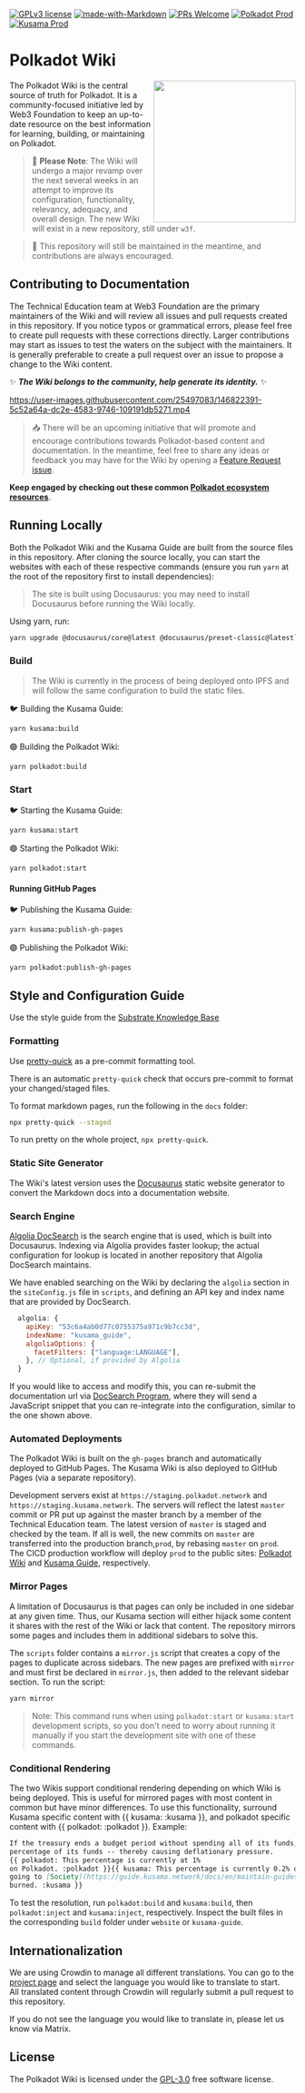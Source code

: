 [![GPLv3 license](https://img.shields.io/badge/License-GPLv3-blue.svg)](#LICENSE)
[![made-with-Markdown](https://img.shields.io/badge/Made%20with-Markdown-1f425f.svg)](https://www.markdownguide.org/)
[![PRs Welcome](https://img.shields.io/badge/PRs-welcome-brightgreen.svg)](docs/general/contributing.md)
[![Polkadot Prod](https://github.com/w3f/polkadot-wiki/actions/workflows/deploy-polkadot-prod.yml/badge.svg)](https://github.com/w3f/polkadot-wiki/actions/workflows/deploy-polkadot-prod.yml)
[![Kusama Prod](https://github.com/w3f/polkadot-wiki/actions/workflows/deploy-kusama-prod.yml/badge.svg)](https://github.com/w3f/polkadot-wiki/actions/workflows/deploy-kusama-prod.yml)

# Polkadot Wiki

<img align="right" src="https://user-images.githubusercontent.com/25497083/147788625-14e67f76-c53c-4992-8e84-d23cd78e88bd.png" width="250">

<p align="left">
  The Polkadot Wiki is the central source of truth for Polkadot. It is a community-focused initiative led by 
  Web3 Foundation to keep an up-to-date resource on the best information for learning, building, or maintaining 
  on Polkadot. 
</p>

> :high_brightness: **Please Note**: The Wiki will undergo a major revamp over the next several weeks in an attempt 
> to improve its configuration, functionality, relevancy, adequacy, and overall design. 
> The new Wiki will exist in a new repository, still under `w3f`.

> :scroll: This repository will still be maintained in the meantime, and contributions are always encouraged.

## Contributing to Documentation

The Technical Education team at Web3 Foundation are the primary maintainers of the Wiki and will review 
all issues and pull requests created in this repository. If you notice typos or grammatical errors, please feel free 
to create pull requests with these corrections directly. Larger contributions may start as issues to test the waters on 
the subject with the maintainers. It is generally preferable to create a pull request over an issue to propose a change 
to the Wiki content.

:sparkles: ***The Wiki belongs to the community, help generate its identity.*** :sparkles:

https://user-images.githubusercontent.com/25497083/146822391-5c52a64a-dc2e-4583-9746-109191db5271.mp4


> :inbox_tray: There will be an upcoming initiative that will promote and encourage contributions towards 
> Polkadot-based content and documentation. In the meantime, feel free to share any ideas or feedback you may 
> have for the Wiki by opening a [Feature Request issue](https://github.com/w3f/polkadot-wiki/issues/new/choose).

**Keep engaged by checking out these common [Polkadot ecosystem resources](https://hackmd.io/IMgniwlyT_GIqjI8Wui35A)**.

## Running Locally

Both the Polkadot Wiki and the Kusama Guide are built from the source files in this repository.
After cloning the source locally, you can start the websites with each of these respective commands
(ensure you run `yarn` at the root of the repository first to install dependencies):

> The site is built using Docusaurus: you may need to install Docusaurus before running
> the Wiki locally. 

Using yarn, run:

```bash
yarn upgrade @docusaurus/core@latest @docusaurus/preset-classic@latest`.
```

### Build

> The Wiki is currently in the process of being deployed onto IPFS and will follow the same configuration to 
> build the static files.

:bird: Building the Kusama Guide: 
```bash 
yarn kusama:build
```
🟣 Building the Polkadot Wiki: 
```bash
yarn polkadot:build
```

### Start

:bird: Starting the Kusama Guide: 
```bash
yarn kusama:start
```

🟣 Starting the Polkadot Wiki: 
```bash
yarn polkadot:start
```
#### Running GitHub Pages

:bird: Publishing the Kusama Guide: 
```bash
yarn kusama:publish-gh-pages
```

🟣 Publishing the Polkadot Wiki: 
```bash
yarn polkadot:publish-gh-pages
```

## Style and Configuration Guide

Use the style guide from the
[Substrate Knowledge Base](https://github.com/substrate-developer-hub/knowledgebase/blob/master/CONTRIBUTING.md#documentation-style)

### Formatting

Use [pretty-quick](https://prettier.io/docs/en/precommit.html#option-2-pretty-quickhttpsgithubcomazzpretty-quick)
as a pre-commit formatting tool.

There is an automatic `pretty-quick` check that occurs pre-commit to format
your changed/staged files.

To format markdown pages, run the following in the `docs` folder:

```bash
npx pretty-quick --staged
```

To run pretty on the whole project, `npx pretty-quick`.

### Static Site Generator

The Wiki's latest version uses the [Docusaurus](https://docusaurus.io/) static website
generator to convert the Markdown docs into a documentation website.

### Search Engine

[Algolia DocSearch](https://docsearch.algolia.com/) is the search engine that is used, which
is built into Docusaurus. Indexing via Algolia provides faster lookup; the actual configuration
for lookup is located in another repository that Algolia DocSearch maintains.

We have enabled searching on the Wiki by declaring the `algolia` section in the `siteConfig.js`
file in `scripts`, and defining an API key and index name that are provided by DocSearch.

```js
  algolia: {
    apiKey: "53c6a4ab0d77c0755375a971c9b7cc3d",
    indexName: "kusama_guide",
    algoliaOptions: {
      facetFilters: ["language:LANGUAGE"],
    }, // Optional, if provided by Algolia
  }
```

If you would like to access and modify this, you can re-submit the documentation url via
[DocSearch Program](https://docsearch.algolia.com/apply/), where they will send
a JavaScript snippet that you can re-integrate into the configuration, similar to the
one shown above.

### Automated Deployments

The Polkadot Wiki is built on the `gh-pages` branch and automatically deployed to GitHub Pages.
The Kusama Wiki is also deployed to GitHub Pages (via a separate repository).

Development servers exist at `https://staging.polkadot.network` and `https://staging.kusama.network`.
The servers will reflect the latest `master` commit or PR put up against the master branch by a member of the 
Technical Education team. The latest version of `master` is staged and checked by the team. If all is well, the 
new commits on `master` are transferred into the production branch,`prod`, by rebasing `master` on `prod`. The CICD 
production workflow will deploy `prod` to the public sites: [Polkadot Wiki](https://wiki.polkadot.network) and 
[Kusama Guide](https://guide.kusama.network), respectively.

### Mirror Pages

A limitation of Docusaurus is that pages can only be included in one sidebar at any given time.
Thus, our Kusama section will either hijack some content it shares with the rest of the Wiki or
lack that content. The repository mirrors some pages and includes them in additional sidebars to solve this. 

The `scripts` folder contains a `mirror.js` script that creates a copy of the pages to duplicate across 
sidebars. The new pages are prefixed with `mirror` and must first be declared in `mirror.js`, then added 
to the relevant sidebar section. To run the script:

```bash
yarn mirror
```

> Note: This command runs when using `polkadot:start` or `kusama:start` development
> scripts, so you don't need to worry about running it manually if you start the development site
> with one of these commands.

### Conditional Rendering

The two Wikis support conditional rendering depending on which Wiki is being deployed. This is
useful for mirrored pages with most content in common but have minor differences. To use 
this functionality, surround Kusama specific content with {{ kusama: :kusama }}, and polkadot specific
content with {{ polkadot: :polkadot }}. Example:

```md
If the treasury ends a budget period without spending all of its funds, it suffers a burn of a
percentage of its funds -- thereby causing deflationary pressure.
{{ polkadot: This percentage is currently at 1%
on Polkadot. :polkadot }}{{ kusama: This percentage is currently 0.2% on Kusama, with the amount currently 
going to [Society](https://guide.kusama.network/docs/en/maintain-guides-society-kusama) rather than being
burned. :kusama }}
```

To test the resolution, run `polkadot:build` and `kusama:build`, then `polkadot:inject` and
`kusama:inject`, respectively.
Inspect the built files in the corresponding `build` folder under `website` or
`kusama-guide`.

## Internationalization

We are using Crowdin to manage all different translations. You can go to the
[project page](https://crowdin.com/project/polkadot-wiki) and select the language you would like to
translate to start.  
All translated content through Crowdin will regularly submit a pull request to this repository.

If you do not see the language you would like to translate in, please let us know via Matrix.

## License

The Polkadot Wiki is licensed under the [GPL-3.0](LICENSE) free software license.
